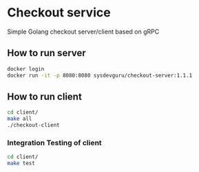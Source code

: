 # Checkout service
Simple Golang checkout server/client based on gRPC

## How to run server
```sh
docker login
docker run -it -p 8080:8080 sysdevguru/checkout-server:1.1.1
```

## How to run client
```sh
cd client/
make all
./checkout-client
```

### Integration Testing of client
```sh
cd client/
make test
```

